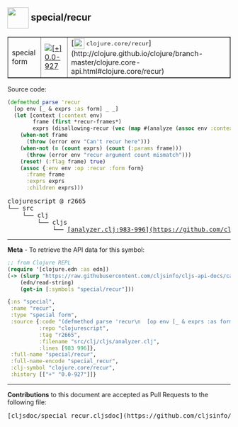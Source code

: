 ## <img width="48px" valign="middle" src="http://i.imgur.com/Hi20huC.png"> special/recur

 <table border="1">
<tr>

<td>special form</td>
<td><a href="https://github.com/cljsinfo/cljs-api-docs/tree/0.0-927"><img valign="middle" alt="[+] 0.0-927" src="https://img.shields.io/badge/+-0.0--927-lightgrey.svg"></a> </td>
<td>
[<img height="24px" valign="middle" src="http://i.imgur.com/1GjPKvB.png"> <samp>clojure.core/recur</samp>](http://clojure.github.io/clojure/branch-master/clojure.core-api.html#clojure.core/recur)
</td>
</tr>
</table>






Source code:

```clj
(defmethod parse 'recur
  [op env [_ & exprs :as form] _ _]
  (let [context (:context env)
        frame (first *recur-frames*)
        exprs (disallowing-recur (vec (map #(analyze (assoc env :context :expr) %) exprs)))]
    (when-not frame 
      (throw (error env "Can't recur here")))
    (when-not (= (count exprs) (count (:params frame))) 
      (throw (error env "recur argument count mismatch")))
    (reset! (:flag frame) true)
    (assoc {:env env :op :recur :form form}
      :frame frame
      :exprs exprs
      :children exprs)))
```

 <pre>
clojurescript @ r2665
└── src
    └── clj
        └── cljs
            └── <ins>[analyzer.clj:983-996](https://github.com/clojure/clojurescript/blob/r2665/src/clj/cljs/analyzer.clj#L983-L996)</ins>
</pre>


---

__Meta__ - To retrieve the API data for this symbol:

```clj
;; from Clojure REPL
(require '[clojure.edn :as edn])
(-> (slurp "https://raw.githubusercontent.com/cljsinfo/cljs-api-docs/catalog/cljs-api.edn")
    (edn/read-string)
    (get-in [:symbols "special/recur"]))
```

```clj
{:ns "special",
 :name "recur",
 :type "special form",
 :source {:code "(defmethod parse 'recur\n  [op env [_ & exprs :as form] _ _]\n  (let [context (:context env)\n        frame (first *recur-frames*)\n        exprs (disallowing-recur (vec (map #(analyze (assoc env :context :expr) %) exprs)))]\n    (when-not frame \n      (throw (error env \"Can't recur here\")))\n    (when-not (= (count exprs) (count (:params frame))) \n      (throw (error env \"recur argument count mismatch\")))\n    (reset! (:flag frame) true)\n    (assoc {:env env :op :recur :form form}\n      :frame frame\n      :exprs exprs\n      :children exprs)))",
          :repo "clojurescript",
          :tag "r2665",
          :filename "src/clj/cljs/analyzer.clj",
          :lines [983 996]},
 :full-name "special/recur",
 :full-name-encode "special_recur",
 :clj-symbol "clojure.core/recur",
 :history [["+" "0.0-927"]]}

```

---

__Contributions__ to this document are accepted as Pull Requests to the following file:

 <pre>
[cljsdoc/special_recur.cljsdoc](https://github.com/cljsinfo/cljs-api-docs/blob/master/cljsdoc/special_recur.cljsdoc)
</pre>

